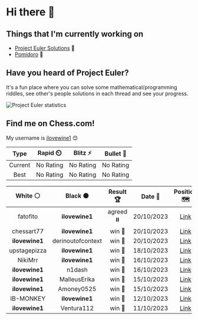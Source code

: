 <meta http-equiv='cache-control' content='no-cache'> 
<meta http-equiv='expires' content='0'> 
<meta http-equiv='pragma' content='no-cache'>

# Hi there 👋

## Things that I'm currently working on

- [Project Euler Solutions](https://github.com/ilovewine/project-euler-solutions) 🤔
- [Pomidoro](https://github.com/ilovewine/pomidoro) 🍅

## Have you heard of Project Euler?

It's a fun place where you can solve some mathematical/programming riddles, see other's people solutions in each thread and see your progress.

<img src="https://projecteuler.net/profile/ilovewine.png?" alt="Project Euler statistics" />

## Find me on Chess.com!

My username is [ilovewine1](https://www.chess.com/member/ilovewine1) 😊

<!--START_SECTION:chessStats-->
<!-- Automatically generated with https://github.com/Balastrong/chess-stats-action -->

| Type | Rapid ⏲️ | Blitz ⚡ | Bullet 🔫 |
|:---:|:---:|:---:|:---:|
| Current | No Rating | No Rating | No Rating |
| Best | No Rating | No Rating | No Rating |

| White ⚪ | Black ⚫ | Result 🏆 | Date 📅 | Position 🗺️ | Type 🕕 |
|:---:|:---:|:---:|:---:|:---:|:---:|
| fatofito | **ilovewine1** | agreed ⏸️ | 20/10/2023 | <a href="http://www.ee.unb.ca/cgi-bin/tervo/fen.pl?select=7R/4nkp1/p2b1pn1/4p1qQ/1P6/P2r2B1/1P3PPP/5RK1 w - - 21 35">Link</a> | Daily |
| chessart77 | **ilovewine1** | win 🥇 | 20/10/2023 | <a href="http://www.ee.unb.ca/cgi-bin/tervo/fen.pl?select=r1b1kb1r/3p1ppp/7n/1pp1nN2/4P3/3q4/PP1PQPPP/R1B1K2R w KQkq - 4 15">Link</a> | Daily |
| **ilovewine1** | derinoutofcontext | win 🥇 | 20/10/2023 | <a href="http://www.ee.unb.ca/cgi-bin/tervo/fen.pl?select=r1bqkb1r/pppp1p1p/2n5/4p1B1/2B1N1P1/3P3P/PPP2P2/R2QK1NR b KQkq - 0 8">Link</a> | Daily |
| upstagepizza | **ilovewine1** | win 🥇 | 18/10/2023 | <a href="http://www.ee.unb.ca/cgi-bin/tervo/fen.pl?select=r1b4Q/ppppnp1p/4k1p1/8/4P3/NPBn4/PKP4q/R7 w - - 0 22">Link</a> | Daily |
| NikiMrr | **ilovewine1** | win 🥇 | 16/10/2023 | <a href="http://www.ee.unb.ca/cgi-bin/tervo/fen.pl?select=2b1k3/3p4/8/8/P2bP3/3P4/6PP/4q2K w - - 0 40">Link</a> | Daily |
| **ilovewine1** | n1dash | win 🥇 | 16/10/2023 | <a href="http://www.ee.unb.ca/cgi-bin/tervo/fen.pl?select=7r/1p2b3/2p1p1p1/B1k1p2p/PQ2n2P/8/1PP2PP1/2KR3R b - - 3 25">Link</a> | Daily |
| **ilovewine1** | MalleusErika | win 🥇 | 15/10/2023 | <a href="http://www.ee.unb.ca/cgi-bin/tervo/fen.pl?select=rn2k2r/ppN2p1p/4pn1b/3p1b2/3P1P2/3BPN1P/PqPB4/R2QK2R b KQkq - 0 12">Link</a> | Daily |
| **ilovewine1** | Amoney0525 | win 🥇 | 15/10/2023 | <a href="http://www.ee.unb.ca/cgi-bin/tervo/fen.pl?select=r1bqkb1r/5ppp/1pnp1n2/p1pNp3/2B1P3/P2P1Q1P/1PP2PP1/R1B1K1NR b KQkq - 1 9">Link</a> | Daily |
| IB-MONKEY | **ilovewine1** | win 🥇 | 12/10/2023 | <a href="http://www.ee.unb.ca/cgi-bin/tervo/fen.pl?select=rnbqkbnr/pppp1p1p/4p3/6p1/3P1B2/8/PPP1PPPP/RN1QKBNR w KQkq g6 0 3">Link</a> | Daily |
| **ilovewine1** | Ventura112 | win 🥇 | 11/10/2023 | <a href="http://www.ee.unb.ca/cgi-bin/tervo/fen.pl?select=r4rk1/p2n1ppp/1bp3b1/1p2p1N1/1P2P1P1/P1PQ1P2/7P/R2K1B1R b - - 0 17">Link</a> | Daily |

<!--END_SECTION:chessStats-->
